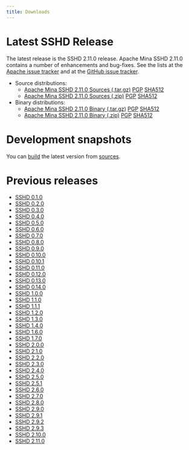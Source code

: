 ```yaml
---
title: Downloads
---
```


# Latest SSHD Release

The latest release is the SSHD 2.11.0 release.
Apache Mina SSHD 2.11.0 contains a number of enhancements and bug-fixes. See the lists at the
[Apache issue tracker](https://issues.apache.org/jira/secure/ReleaseNote.jspa?projectId=12310849&version=12353699)
and at the [GitHub issue tracker](https://github.com/apache/mina-sshd/issues?q=milestone%3A2.11.0).

* Source distributions:
    * [Apache Mina SSHD 2.11.0 Sources (.tar.gz)](https://www.apache.org/dyn/closer.lua/mina/sshd/2.11.0/apache-sshd-2.11.0-src.tar.gz) [PGP](https://www.apache.org/dist/mina/sshd/2.11.0/apache-sshd-2.11.0-src.tar.gz.asc) [SHA512](https://www.apache.org/dist/mina/sshd/2.11.0/apache-sshd-2.11.0-src.tar.gz.sha512)
    * [Apache Mina SSHD 2.11.0 Sources (.zip)](https://www.apache.org/dyn/closer.lua/mina/sshd/2.11.0/apache-sshd-2.11.0-src.zip) [PGP](https://www.apache.org/dist/mina/sshd/2.11.0/apache-sshd-2.11.0-src.zip.asc) [SHA512](https://www.apache.org/dist/mina/sshd/2.11.0/apache-sshd-2.11.0-src.zip.sha512)
* Binary distributions:
    * [Apache Mina SSHD 2.11.0 Binary (.tar.gz)](https://www.apache.org/dyn/closer.lua/mina/sshd/2.11.0/apache-sshd-2.11.0.tar.gz) [PGP](https://www.apache.org/dist/mina/sshd/2.11.0/apache-sshd-2.11.0.tar.gz.asc) [SHA512](https://www.apache.org/dist/mina/sshd/2.11.0/apache-sshd-2.11.0.tar.gz.sha512)
    * [Apache Mina SSHD 2.11.0 Binary (.zip)](https://www.apache.org/dyn/closer.lua/mina/sshd/2.11.0/apache-sshd-2.11.0.zip) [PGP](https://www.apache.org/dist/mina/sshd/2.11.0/apache-sshd-2.11.0.zip.asc) [SHA512](https://www.apache.org/dist/mina/sshd/2.11.0/apache-sshd-2.11.0.zip.sha512)

# Development snapshots

You can [build](./sshd-project/building.html) the latest version from [sources](./sshd-project/sources.html).

# Previous releases

* [SSHD 0.1.0](./sshd-project/download_0.1.0.html)
* [SSHD 0.2.0](./sshd-project/download_0.2.0.html)
* [SSHD 0.3.0](./sshd-project/download_0.3.0.html)
* [SSHD 0.4.0](./sshd-project/download_0.4.0.html)
* [SSHD 0.5.0](./sshd-project/download_0.5.0.html)
* [SSHD 0.6.0](./sshd-project/download_0.6.0.html)
* [SSHD 0.7.0](./sshd-project/download_0.7.0.html)
* [SSHD 0.8.0](./sshd-project/download_0.8.0.html)
* [SSHD 0.9.0](./sshd-project/download_0.9.0.html)
* [SSHD 0.10.0](./sshd-project/download_0.10.0.html)
* [SSHD 0.10.1](./sshd-project/download_0.10.1.html)
* [SSHD 0.11.0](./sshd-project/download_0.11.0.html)
* [SSHD 0.12.0](./sshd-project/download_0.12.0.html)
* [SSHD 0.13.0](./sshd-project/download_0.13.0.html)
* [SSHD 0.14.0](./sshd-project/download_0.14.0.html)
* [SSHD 1.0.0](./sshd-project/download_1.0.0.html)
* [SSHD 1.1.0](./sshd-project/download_1.1.0.html)
* [SSHD 1.1.1](./sshd-project/download_1.1.1.html)
* [SSHD 1.2.0](./sshd-project/download_1.2.0.html)
* [SSHD 1.3.0](./sshd-project/download_1.3.0.html)
* [SSHD 1.4.0](./sshd-project/download_1.4.0.html)
* [SSHD 1.6.0](./sshd-project/download_1.6.0.html)
* [SSHD 1.7.0](./sshd-project/download_1.7.0.html)
* [SSHD 2.0.0](./sshd-project/download_2.0.0.html)
* [SSHD 2.1.0](./sshd-project/download_2.1.0.html)
* [SSHD 2.2.0](./sshd-project/download_2.2.0.html)
* [SSHD 2.3.0](./sshd-project/download_2.3.0.html)
* [SSHD 2.4.0](./sshd-project/download_2.4.0.html)
* [SSHD 2.5.0](./sshd-project/download_2.5.0.html)
* [SSHD 2.5.1](./sshd-project/download_2.5.1.html)
* [SSHD 2.6.0](./sshd-project/download_2.6.0.html)
* [SSHD 2.7.0](./sshd-project/download_2.7.0.html)
* [SSHD 2.8.0](./sshd-project/download_2.8.0.html)
* [SSHD 2.9.0](./sshd-project/download_2.9.0.html)
* [SSHD 2.9.1](./sshd-project/download_2.9.1.html)
* [SSHD 2.9.2](./sshd-project/download_2.9.2.html)
* [SSHD 2.9.3](./sshd-project/download_2.9.3.html)
* [SSHD 2.10.0](./sshd-project/download_2.10.0.html)
* [SSHD 2.11.0](./sshd-project/download_2.11.0.html)
